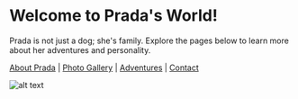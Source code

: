 # Welcome to Prada's World!

Prada is not just a dog; she's family. Explore the pages below to learn more about her adventures and personality.

[About Prada](about.md) | [Photo Gallery](gallery.md) | [Adventures](adventures.md) | [Contact](contact.md)




![alt text](prada_image3.jpeg)